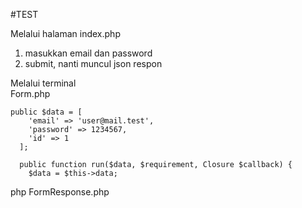 #TEST

Melalui halaman index.php
1. masukkan email dan password
2. submit, nanti muncul json respon

Melalui terminal<br>
Form.php
```
public $data = [
    'email' => 'user@mail.test',
    'password' => 1234567,
    'id' => 1
  ];

  public function run($data, $requirement, Closure $callback) {
    $data = $this->data;
```

php FormResponse.php
